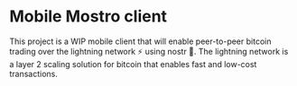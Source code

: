 # Mobile Mostro client

This project is a WIP mobile client that will enable peer-to-peer bitcoin trading over the lightning network ⚡️ using nostr 🦩. The lightning network is a layer 2 scaling solution for bitcoin that enables fast and low-cost transactions.

